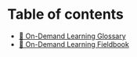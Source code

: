 # Table of contents

* [📗 On-Demand Learning Glossary](README.md)
* [📕 On-Demand Learning Fieldbook](https://dbt-learn.gitbook.io/on-demand-learning-fieldbook)
